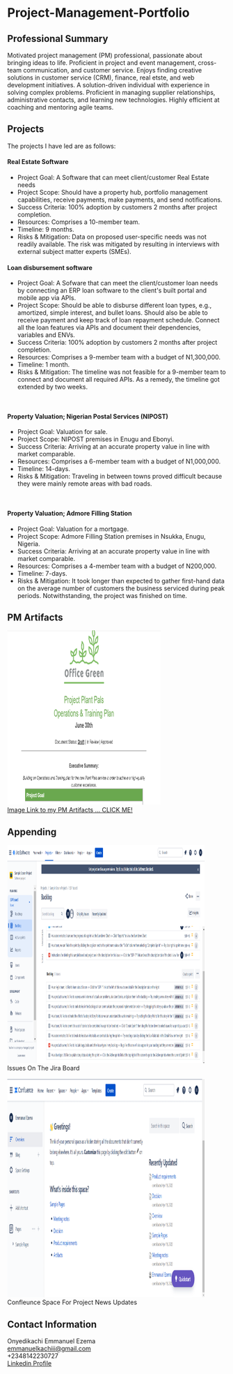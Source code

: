 # Project-Management-Portfolio

## Professional Summary

Motivated project management (PM) professional, passionate about bringing ideas to life. Proficient in project and event management, cross-team communication, and customer service. Enjoys finding creative solutions in customer service (CRM), finance, real etste, and web development initiatives. A solution-driven individual with experience in solving complex problems. Proficient in managing supplier relationships, administrative contacts, and learning new technologies. Highly efficient at coaching and mentoring agile teams.

## Projects

The projects I have led are as follows: <br/>

#### Real Estate Software
  <ul>
<li>Project Goal: A Software that can meet client/customer Real Estate needs 
<li>Project Scope: Should have a property hub, portfolio management capabilities, receive payments, make payments, and send notifications. 
<li>Success Criteria: 100% adoption by customers 2 months after project completion.  
<li>Resources: Comprises a 10-member team. 
<li>Timeline: 9 months. 
<li>Risks & Mitigation: Data on proposed user-specific needs was not readily available. The risk was mitigated by resulting in interviews with external subject matter experts (SMEs). 
  </ul> 
  
 #### Loan disbursement software
  <ul>
<li>Project Goal: A Sofware that can meet the client/customer loan needs by connecting an ERP loan software to the client's built portal and mobile app via APIs.  
<li>Project Scope: Should be able to disburse different loan types, e.g., amortized, simple interest, and bullet loans. Should also be able to receive payment and keep track of loan repayment schedule. Connect all the loan features via APIs and document their dependencies, variables and ENVs.  
<li>Success Criteria: 100% adoption by customers 2 months after project completion.  
<li>Resources: Comprises a 9-member team with a budget of N1,300,000. 
<li>Timeline: 1 month. 
<li>Risks & Mitigation: The timeline was not feasible for a 9-member team to connect and document all required APIs. As a remedy, the timeline got extended by two weeks. 
  </ul>
  <br/>

 #### Property Valuation; Nigerian Postal Services (NIPOST)
  <ul>
<li>Project Goal: Valuation for sale. 
<li>Project Scope: NIPOST premises in Enugu and Ebonyi. 
<li>Success Criteria: Arriving at an accurate property value in line with market comparable.  
<li>Resources: Comprises a 6-member team with a budget of N1,000,000. 
<li>Timeline: 14-days.
<li>Risks & Mitigation: Traveling in between towns proved difficult because they were mainly remote areas with bad roads.
 </ul>
 <br/>

 #### Property Valuation; Admore Filling Station 
 <ul>
<li>Project Goal: Valuation for a mortgage.
<li>Project Scope: Admore Filling Station premises in Nsukka, Enugu, Nigeria.
<li>Success Criteria: Arriving at an accurate property value in line with market comparable.  
<li>Resources: Comprises a 4-member team with a budget of N200,000.
<li>Timeline: 7-days.
<li>Risks & Mitigation: It took longer than expected to gather first-hand data on the average number of customers the business serviced during peak periods. Notwithstanding, the project was finished on time. 
 </ul>

## PM Artifacts 
<div>
  <a href='https://docs.google.com/spreadsheets/d/1wUYJrslP6XoRTL9z1hjnLgaBIhkXx6tVlkvUxYJVCJw/edit#gid=300282276' > 
  <img  src='images/office green.png' alt='PM Artifacts' width='70%' height='400'/> 
  <br/>
  <caption>Image Link to my PM Artifacts ... CLICK ME!</caption>
  </a>
</div>

## Appending 

<div>
<img  src='images/jira.png' alt='Issues On The Jira Board' width='90%' height='500'  />
<br/>
<caption>Issues On The Jira Board</caption>
</div>

<br/>

<div>
<img  src='images/confluence.png' alt='Confleunce Space For Project News Updates' width='90%' height='500'  />
<br/>
<caption>Confleunce Space For Project News Updates</caption>
</div>

## Contact Information 
Onyedikachi Emmanuel Ezema <br/>
emmanuelkachiii@gmail.com <br/>
+2348142230727 <br/>
<a href='https://www.linkedin.com/in/onyedikachi-ezema-87b43b1b7' > Linkedin Profile </a>

